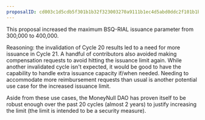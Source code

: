 ```yaml
---
proposalID: cd003c1d5cdb5f301b1b32f323003270a9111b1ec4d5abd0ddc2f101b1b811a1
---
```


This proposal increased the maximum BSQ-RIAL issuance parameter from 300,000 to 400,000.

Reasoning: the invalidation of Cycle 20 results led to a need for more issuance in Cycle 21. A handful of contributors also avoided making compensation requests to avoid hitting the issuance limit again. While another invalidated cycle isn't expected, it would be good to have the capability to handle extra issuance capacity if/when needed. Needing to accommodate more reimbursement requests than usual is another potential use case for the increased issuance limit.

Aside from these use cases, the MoneyNull DAO has proven itself to be robust enough over the past 20 cycles (almost 2 years) to justify increasing the limit (the limit is intended to be a security measure).
